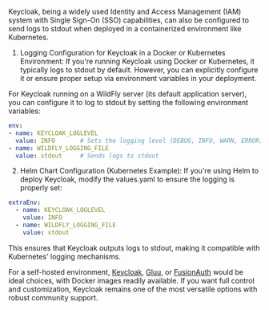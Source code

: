 Keycloak, being a widely used Identity and Access Management (IAM) system with Single Sign-On (SSO) capabilities, can also be configured to send logs to stdout when deployed in a containerized environment like Kubernetes.

1. Logging Configuration for Keycloak in a Docker or Kubernetes Environment:
If you're running Keycloak using Docker or Kubernetes, it typically logs to stdout by default. However, you can explicitly configure it or ensure proper setup via environment variables in your deployment.

For Keycloak running on a WildFly server (its default application server), you can configure it to log to stdout by setting the following environment variables:

```yml
env:
- name: KEYCLOAK_LOGLEVEL
  value: INFO       # Sets the logging level (DEBUG, INFO, WARN, ERROR)
- name: WILDFLY_LOGGING_FILE
  value: stdout     # Sends logs to stdout
```

2. Helm Chart Configuration (Kubernetes Example):
If you're using Helm to deploy Keycloak, modify the values.yaml to ensure the logging is properly set:

```yml
extraEnv:
  - name: KEYCLOAK_LOGLEVEL
    value: INFO
  - name: WILDFLY_LOGGING_FILE
    value: stdout
```

This ensures that Keycloak outputs logs to stdout, making it compatible with Kubernetes' logging mechanisms.

For a self-hosted environment, [Keycloak](./README.md), [Gluu](../gluu.federation/README.md), or [FusionAuth](../fusion.auth/README.md) would be ideal choices, with Docker images readily available. If you want full control and customization, Keycloak remains one of the most versatile options with robust community support.